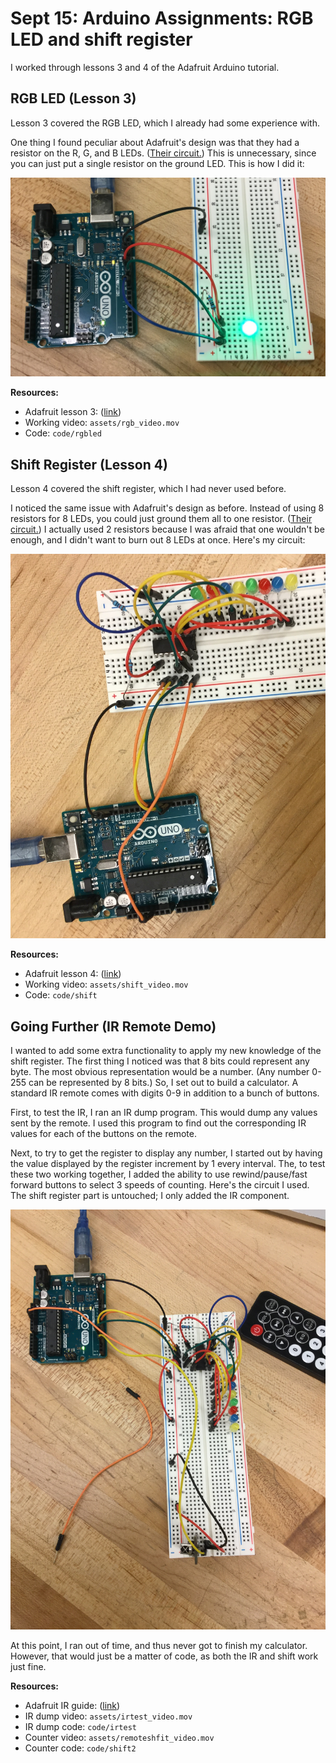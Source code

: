 # Sept 15: Arduino Assignments: RGB LED and shift register

I worked through lessons 3 and 4 of the Adafruit Arduino tutorial. 

## RGB LED (Lesson 3)

Lesson 3 covered the RGB LED, which I already had some experience with.

One thing I found peculiar about Adafruit's design was that they had a resistor on the R, G, and B LEDs. ([Their circuit.](https://cdn-learn.adafruit.com/assets/assets/000/002/083/original/learn_arduino_project_3_on_breadboard.jpg?1396779133)) This is unnecessary, since you can just put a single resistor on the ground LED. This is how I did it:

![rgb circuit](./assets/rgb_circuit.jpg)

**Resources:**

- Adafruit lesson 3: ([link](https://learn.adafruit.com/adafruit-arduino-lesson-3-rgb-leds/overview?view=all))
- Working video: `assets/rgb_video.mov`
- Code: `code/rgbled`


## Shift Register (Lesson 4)

Lesson 4 covered the shift register, which I had never used before.

I noticed the same issue with Adafruit's design as before. Instead of using 8 resistors for 8 LEDs, you could just ground them all to one resistor. ([Their circuit.](https://cdn-learn.adafruit.com/assets/assets/000/002/101/original/learn_arduino_breadboard.jpg?1396779268)) I actually used 2 resistors because I was afraid that one wouldn't be enough, and I didn't want to burn out 8 LEDs at once. Here's my circuit:

![shift register](./assets/shift_circuit.jpg)

**Resources:**

- Adafruit lesson 4: ([link](https://learn.adafruit.com/adafruit-arduino-lesson-4-eight-leds))
- Working video: `assets/shift_video.mov`
- Code: `code/shift`

## Going Further (IR Remote Demo)

I wanted to add some extra functionality to apply my new knowledge of the shift register. The first thing I noticed was that 8 bits could represent any byte. The most obvious representation would be a number. (Any number 0-255 can be represented by 8 bits.) So, I set out to build a calculator. A standard IR remote comes with digits 0-9 in addition to a bunch of buttons.

First, to test the IR, I ran an IR dump program. This would dump any values sent by the remote. I used this program to find out the corresponding IR values for each of the buttons on the remote.

Next, to try to get the register to display any number, I started out by having the value displayed by the register increment by 1 every interval. The, to test these two working together, I added the ability to use rewind/pause/fast forward buttons to select 3 speeds of counting. Here's the circuit I used. The shift register part is untouched; I only added the IR component.

![remote circuit](./assets/remote_circuit.jpg)

At this point, I ran out of time, and thus never got to finish my calculator. However, that would just be a matter of code, as both the IR and shift work just fine.

**Resources:**

- Adafruit IR guide: ([link](https://learn.adafruit.com/using-an-infrared-library/hardware-needed))
- IR dump video: `assets/irtest_video.mov`
- IR dump code: `code/irtest`
- Counter video: `assets/remoteshfit_video.mov`
- Counter code: `code/shift2`